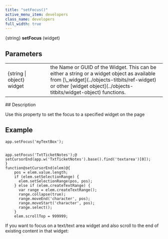 ```yaml
---
title: "setFocus()"
active_menu_item: developers
class_name: developers
full_width: true
---
```



{string} **setFocus** (widget)

## Parameters

<table>
<tr>
<td width="158">
{string | object} widget

</td>
<td width="20">
</td>
<td width="702">
the Name or GUID of the Widget. This can be either a string or a widget object as available from [\_widget](../objects-titbits/ref-widget) or other [widget object](../objects-titbits/widget-object) functions.

</td>
</tr>
</table>
## Description

Use this property to set the focus to a specified widget on the page

## Example

    app.setFocus('myTextBox');
     
     
    app.setFocus('TxtTicketNotes');@
    setCursorEnd(app.w('TxtTicketNotes').base().find('textarea')[0]);
    }
    function@setCursorEnd(elem)@{
        pos = elem.value.length;
        if (elem.setSelectionRange) {
          elem.setSelectionRange(pos, pos);
        } else if (elem.createTextRange) {
          var range = elem.createTextRange();
          range.collapse(true);
          range.moveEnd('character', pos);
          range.moveStart('character', pos);
          range.select();
        }
        elem.scrollTop = 999999;
     
   

If you want to focus on a text/text area widget and also scroll to the end of existing content in that widget:

